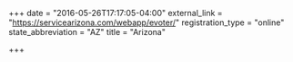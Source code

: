 +++
date = "2016-05-26T17:17:05-04:00"
external_link = "https://servicearizona.com/webapp/evoter/"
registration_type = "online"
state_abbreviation = "AZ"
title = "Arizona"

+++

